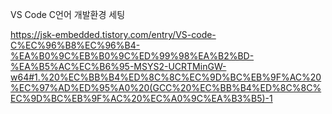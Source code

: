 


VS Code C언어 개발환경 세팅

https://jsk-embedded.tistory.com/entry/VS-code-C%EC%96%B8%EC%96%B4-%EA%B0%9C%EB%B0%9C%ED%99%98%EA%B2%BD-%EA%B5%AC%EC%B6%95-MSYS2-UCRTMinGW-w64#1.%20%EC%BB%B4%ED%8C%8C%EC%9D%BC%EB%9F%AC%20%EC%97%AD%ED%95%A0%20(GCC%20%EC%BB%B4%ED%8C%8C%EC%9D%BC%EB%9F%AC%20%EC%A0%9C%EA%B3%B5)-1


